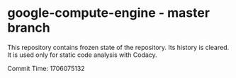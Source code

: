 # google-compute-engine - master branch

This repository contains frozen state of the repository.
Its history is cleared. It is used only for static code
analysis with Codacy.

Commit Time: 1706075132